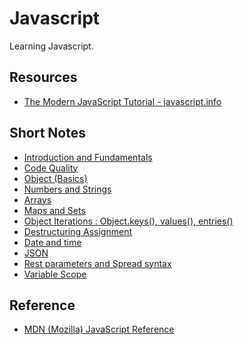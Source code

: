 # Javascript
Learning Javascript.

## Resources
- [The Modern JavaScript Tutorial - javascript.info](https://javascript.info/)

## Short Notes
- [Introduction and Fundamentals](/Fundamentals.md)
- [Code Quality](/Code%20Quality.md)
- [Object (Basics)](/Objects%20(Basics).md)
- [Numbers and Strings](/Numbers%20and%20Strings.md)
- [Arrays](/Arrays.md)
- [Maps and Sets](/Maps%20and%20Sets.md)
- [Object Iterations : Object.keys(), values(), entries()](/Object%20Iterations.md)
- [Destructuring Assignment](/Destructuring%20assignment.md)
- [Date and time]()
- [JSON](/JSON.md)
- [Rest parameters and Spread syntax](/Rest%20parameters%20and%20Spread%20syntax.md)
- [Variable Scope](/Variable%20Scope.md)

## Reference
- [MDN (Mozilla) JavaScript Reference](https://developer.mozilla.org/en-US/docs/Web/JavaScript)
